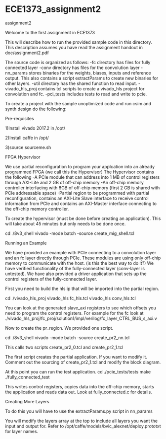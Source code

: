 # ECE1373_assignment2

assignment2

Welcome to the first assignment in ECE1373

This will describe how to run the provided sample code in this directory. 
This description assumes you have read the assignment handout in doc/assignment2.pdf



The source code is organized as follows:
-fc directory has files for fully connected layer
-conv directory has files for the convolution layer
-nn_params stores binaries for the weights, biases, inputs and reference output. This also contains a script
extractParams to create new binaries for other layers. 
-util directory has the shared function to read input.
-vivado_hls_proj contains tcl scripts to create a vivado_hls project for convolution and fc.
-pci_tests includes tests to read and write to pcie.

To create a project with the sample unoptimized code and run csim and synth design do the following:


Pre-requisites

1)Install vivado 2017.2 in /opt/ 

2)Install caffe in /opt/

3)source sourceme.sh 



FPGA Hypervisor 

We use partial reconfiguration to program your applcation into an already programmed FPGA (we call this the Hypervisor)
The Hypervisor contains the following
-A PCIe module that can address into 1 MB of control registers through AXI-Lite and 2 GB of off-chip memory
-An off-chip memory controller interfacing with 8GB of off-chip memory (first 2 GB is shared with PCIe addressable space)
-Partial region to be programmed with partial reconfiguration, contains an AXI-Lite Slave interface to receive control information from PCIe
and contains an AXI-Master interface connecting to the off-chip memory controller.

To create the hypervisor (must be done before creating an application). This will take about 45 minutes but only needs to be done once.

cd ./8v3_shell
vivado -mode batch -source create_mig_shell.tcl


Running an Example

We have provided an example with PCIe connecting to a convolution layer and an fc layer directly through PCIe. These modules are using only off-chip memory
to communicate with the host. (is this the best way to do it?)
We have verified functionality of the fully-connected layer (conv-layer is untested).
We have also provided a driver application that sets up the control registers of the fully-connected layer.

First you need to build the hls ip that will be imported into the partial region.

cd ./vivado_hls_proj
vivado_hls fc_hls.tcl
vivado_hls conv_hls.tcl

You can look at the generated slave_axi registers to see which offsets you need to program the control registers.
For example for the fc look at ./vivado_hls_proj/fc_proj/solution1/impl/verilog/fc_layer_CTRL_BUS_s_axi.v

Now to create the pr_region. We provided one script.

cd ./8v3_shell
vivado -mode batch -source create_pr2_nn.tcl

This calls two scripts create_pr2_0.tcl and create_pr2_1.tcl

The first script creates the partial application. If you want to modify it. Comment out the sourcing of create_pr2_1.tcl and modify the block diagram.

At this point you can run the test application.
cd ./pcie_tests/tests
make
./fully_connected_test

This writes control registers, copies data into the off-chip memory, starts the application and reads data out. Look at fully_connected.c for details.


Creating More Layers

To do this you will have to use the extractParams.py script in nn_params

You will modify the layers array at the top to include all layers you want the input and output for. Refer to /opt/caffe/models/bvlc_alexnet/deploy.prototxt for layer names.



